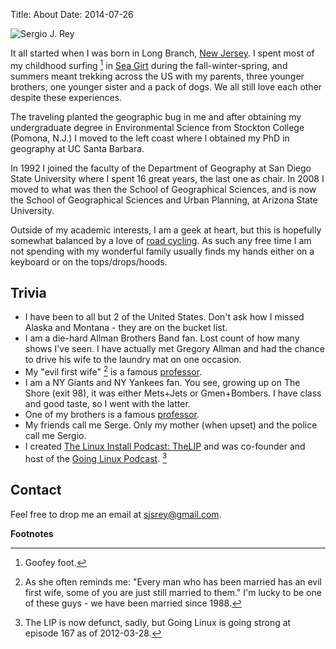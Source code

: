 Title: About
Date: 2014-07-26

![Sergio J. Rey](/images/rey.jpg)

It all started when I was born in Long Branch, [New
Jersey](http://sphotos.xx.fbcdn.net/hphotos-ash2/21939_1124828819695_1796387758_255780_6249858_n.jpg).
I spent most of my childhood surfing [^1] in [Sea
Girt](http://www.google.com/url?sa=t&rct=j&q=&esrc=s&source=web&cd=3&ved=0CEAQFjAC&url=http%3A%2F%2Fen.wikipedia.org%2Fwiki%2FSea_Girt%2C_New_Jersey&ei=RIxzT62WGISe2gWNpMHcDg&usg=AFQjCNFZeGHbBiXqmp7J5ryH7s6cPiQMcA&sig2=e4IgUaaRTN3qWUd8CW8B5w)
during the fall-winter-spring, and summers meant trekking across the US
with my parents, three younger brothers, one younger sister and a pack
of dogs. We all still love each other despite these experiences.

The traveling planted the geographic bug in me and after obtaining my
undergraduate degree in Environmental Science from Stockton College
(Pomona, N.J.) I moved to the left coast where I obtained my PhD in
geography at UC Santa Barbara.

In 1992 I joined the faculty of the Department of Geography at San Diego
State University where I spent 16 great years, the last one as chair. In
2008 I moved to what was then the School of Geographical Sciences, and
is now the School of Geographical Sciences and Urban Planning, at
Arizona State University.

Outside of my academic interests, I am a geek at heart, but this is
hopefully somewhat balanced by a love of [road
cycling](/images/cycling.jpg). As such any free time I am not spending
with my wonderful family usually finds my hands either on a keyboard or
on the tops/drops/hoods.

Trivia
------

 -   I have been to all but 2 of the United States. Don't ask how I
     missed Alaska and Montana - they are on the bucket list.
 -   I am a die-hard Allman Brothers Band fan. Lost count of how many
     shows I've seen. I have actually met Gregory Allman and had the
     chance to drive his wife to the laundry mat on one occasion.
 -   My "evil first wife" [^2] is a famous
     [professor](http://geoplan.asu.edu/franklin).
 -   I am a NY Giants and NY Yankees fan. You see, growing up on The
     Shore (exit 98), it was either Mets+Jets or Gmen+Bombers. I have
     class and good taste, so I went with the latter.
 -   One of my brothers is a famous
     [professor](http://www.cla.temple.edu/religion/faculty/terry-rey/).
 -   My friends call me Serge. Only my mother (when upset) and the
     police call me Sergio.
 -   I created [The Linux Install Podcast: TheLIP](http://thelip.net)
     and was co-founder and host of the [Going Linux
     Podcast](http://goinglinux.com). [^3]

Contact
-------

Feel free to drop me an email at <sjsrey@gmail.com>.

**Footnotes**

[^1]: Goofey foot.

[^2]: As she often reminds me: "Every man who has been married has an
    evil first wife, some of you are just still married to them." I'm
    lucky to be one of these guys - we have been married since 1988.

[^3]: The LIP is now defunct, sadly, but Going Linux is going strong at
    episode 167 as of 2012-03-28.

